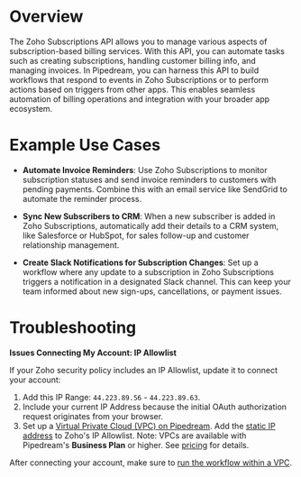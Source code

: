 # Overview

The Zoho Subscriptions API allows you to manage various aspects of subscription-based billing services. With this API, you can automate tasks such as creating subscriptions, handling customer billing info, and managing invoices. In Pipedream, you can harness this API to build workflows that respond to events in Zoho Subscriptions or to perform actions based on triggers from other apps. This enables seamless automation of billing operations and integration with your broader app ecosystem.

# Example Use Cases

- **Automate Invoice Reminders**: Use Zoho Subscriptions to monitor subscription statuses and send invoice reminders to customers with pending payments. Combine this with an email service like SendGrid to automate the reminder process.

- **Sync New Subscribers to CRM**: When a new subscriber is added in Zoho Subscriptions, automatically add their details to a CRM system, like Salesforce or HubSpot, for sales follow-up and customer relationship management.

- **Create Slack Notifications for Subscription Changes**: Set up a workflow where any update to a subscription in Zoho Subscriptions triggers a notification in a designated Slack channel. This can keep your team informed about new sign-ups, cancellations, or payment issues.

# Troubleshooting

**Issues Connecting My Account: IP Allowlist**

If your Zoho security policy includes an IP Allowlist, update it to connect your account:

1. Add this IP Range: `44.223.89.56` - `44.223.89.63`.
2. Include your current IP Address because the initial OAuth authorization request originates from your browser.
3. Set up a [Virtual Private Cloud (VPC) on Pipedream](https://pipedream.com/docs/workflows/vpc#create-a-new-vpc). Add the [static IP address](https://pipedream.com/docs/workflows/vpc#find-the-static-outbound-ip-address-for-a-vpc) to Zoho's IP Allowlist. Note: VPCs are available with Pipedream's **Business Plan** or higher. See [pricing](https://pipedream.com/pricing) for details.

After connecting your account, make sure to [run the workflow within a VPC](https://pipedream.com/docs/workflows/vpc#run-workflows-within-a-vpc).